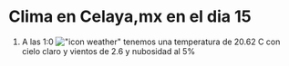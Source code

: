 # Clima en Celaya,mx en el dia 15

1. A las 1:0 !["icon weather"](http://openweathermap.org/img/w/01n.png) tenemos una temperatura de 20.62 C con cielo claro y  vientos de 2.6 y nubosidad al 5%

